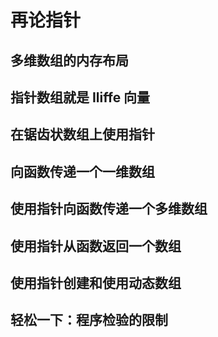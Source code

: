 # 再论指针
## 多维数组的内存布局
## 指针数组就是 Iliffe 向量
## 在锯齿状数组上使用指针
## 向函数传递一个一维数组
## 使用指针向函数传递一个多维数组
## 使用指针从函数返回一个数组
## 使用指针创建和使用动态数组
## 轻松一下：程序检验的限制